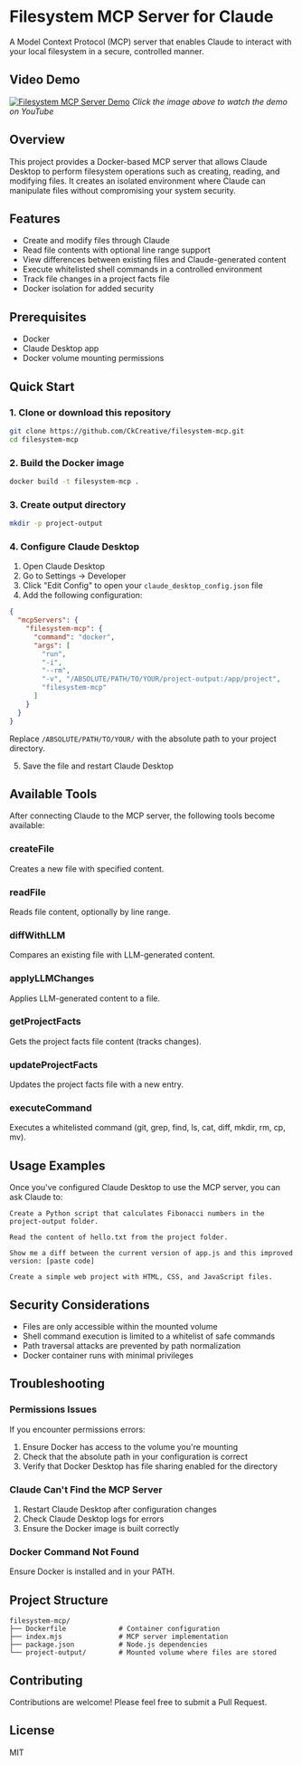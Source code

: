 # Filesystem MCP Server for Claude

A Model Context Protocol (MCP) server that enables Claude to interact with your local filesystem in a secure, controlled manner.

## Video Demo

[![Filesystem MCP Server Demo](https://img.youtube.com/vi/ZYOsaGRsmoQ/0.jpg)](https://youtu.be/ZYOsaGRsmoQ?si=Vq95bCNZZrhPxokE)
*Click the image above to watch the demo on YouTube*

## Overview

This project provides a Docker-based MCP server that allows Claude Desktop to perform filesystem operations such as creating, reading, and modifying files. It creates an isolated environment where Claude can manipulate files without compromising your system security.

## Features

- Create and modify files through Claude
- Read file contents with optional line range support
- View differences between existing files and Claude-generated content
- Execute whitelisted shell commands in a controlled environment
- Track file changes in a project facts file
- Docker isolation for added security

## Prerequisites

- Docker
- Claude Desktop app
- Docker volume mounting permissions

## Quick Start

### 1. Clone or download this repository

```bash
git clone https://github.com/CkCreative/filesystem-mcp.git
cd filesystem-mcp
```

### 2. Build the Docker image

```bash
docker build -t filesystem-mcp .
```

### 3. Create output directory

```bash
mkdir -p project-output
```

### 4. Configure Claude Desktop

1. Open Claude Desktop
2. Go to Settings → Developer
3. Click "Edit Config" to open your `claude_desktop_config.json` file
4. Add the following configuration:

```json
{
  "mcpServers": {
    "filesystem-mcp": {
      "command": "docker",
      "args": [
        "run",
        "-i",
        "--rm",
        "-v", "/ABSOLUTE/PATH/TO/YOUR/project-output:/app/project",
        "filesystem-mcp"
      ]
    }
  }
}
```

Replace `/ABSOLUTE/PATH/TO/YOUR/` with the absolute path to your project directory.

5. Save the file and restart Claude Desktop

## Available Tools

After connecting Claude to the MCP server, the following tools become available:

### createFile
Creates a new file with specified content.

### readFile
Reads file content, optionally by line range.

### diffWithLLM
Compares an existing file with LLM-generated content.

### applyLLMChanges
Applies LLM-generated content to a file.

### getProjectFacts
Gets the project facts file content (tracks changes).

### updateProjectFacts
Updates the project facts file with a new entry.

### executeCommand
Executes a whitelisted command (git, grep, find, ls, cat, diff, mkdir, rm, cp, mv).

## Usage Examples

Once you've configured Claude Desktop to use the MCP server, you can ask Claude to:

```
Create a Python script that calculates Fibonacci numbers in the project-output folder.
```

```
Read the content of hello.txt from the project folder.
```

```
Show me a diff between the current version of app.js and this improved version: [paste code]
```

```
Create a simple web project with HTML, CSS, and JavaScript files.
```

## Security Considerations

- Files are only accessible within the mounted volume
- Shell command execution is limited to a whitelist of safe commands
- Path traversal attacks are prevented by path normalization
- Docker container runs with minimal privileges

## Troubleshooting

### Permissions Issues

If you encounter permissions errors:

1. Ensure Docker has access to the volume you're mounting
2. Check that the absolute path in your configuration is correct
3. Verify that Docker Desktop has file sharing enabled for the directory

### Claude Can't Find the MCP Server

1. Restart Claude Desktop after configuration changes
2. Check Claude Desktop logs for errors
3. Ensure the Docker image is built correctly

### Docker Command Not Found

Ensure Docker is installed and in your PATH.

## Project Structure

```
filesystem-mcp/
├── Dockerfile             # Container configuration
├── index.mjs              # MCP server implementation
├── package.json           # Node.js dependencies
└── project-output/        # Mounted volume where files are stored
```

## Contributing

Contributions are welcome! Please feel free to submit a Pull Request.

## License

MIT
